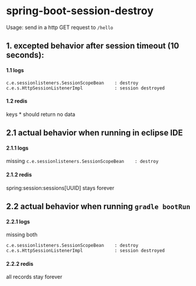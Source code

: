 # spring-boot-session-destroy

Usage: send in a http GET request to ```/hello```

## 1. excepted behavior after session timeout (10 seconds):

#### 1.1 logs
```
c.e.sessionlisteners.SessionScopeBean    : destroy
c.e.s.HttpSessionListenerImpl            : session destroyed
```

#### 1.2 redis
keys * should return no data

## 2.1 actual behavior when running in eclipse IDE
#### 2.1.1 logs
missing ```c.e.sessionlisteners.SessionScopeBean    : destroy```
#### 2.1.2 redis
spring:session:sessions[UUID] stays forever

## 2.2 actual behavior when running ```gradle bootRun```
#### 2.2.1 logs
missing both
```
c.e.sessionlisteners.SessionScopeBean    : destroy
c.e.s.HttpSessionListenerImpl            : session destroyed
```

#### 2.2.2 redis
all records stay forever